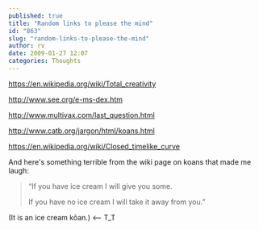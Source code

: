 ```yaml
---
published: true
title: "Random links to please the mind"
id: "863"
slug: "random-links-to-please-the-mind"
author: rv
date: 2009-01-27 12:07
categories: Thoughts
---
```

<a href="https://en.wikipedia.org/wiki/Total_creativity" target="_blank">https://en.wikipedia.org/wiki/Total_creativity</a>

<a href="http://www.see.org/e-ms-dex.htm" target="_blank">http://www.see.org/e-ms-dex.htm</a>

<a href="http://www.multivax.com/last_question.html" target="_blank">http://www.multivax.com/last_question.html</a>

<a href="http://www.catb.org/jargon/html/koans.html" target="_blank">http://www.catb.org/jargon/html/koans.html</a>

<a href="https://en.wikipedia.org/wiki/Closed_timelike_curve" target="_blank">https://en.wikipedia.org/wiki/Closed_timelike_curve</a>

And here's something terrible from the wiki page on koans that made me laugh:
<blockquote>“If you have ice cream I will give you some.

If you have no ice cream I will take it away from you.”</blockquote>
(It is an ice cream kōan.) &lt;-- T_T